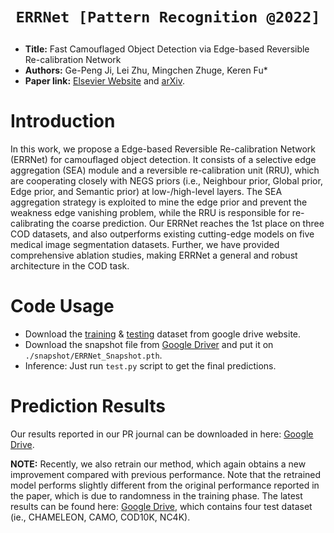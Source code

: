 # <p align=center>`ERRNet [Pattern Recognition @2022]`</p>

- **Title:** Fast Camouflaged Object Detection via Edge-based Reversible Re-calibration Network
- **Authors:** Ge-Peng Ji, Lei Zhu, Mingchen Zhuge, Keren Fu*
- **Paper link:** [Elsevier Website](https://www.sciencedirect.com/science/article/pii/S0031320321005902) and [arXiv](https://arxiv.org/abs/2111.03216).

# Introduction

In this work, we propose a Edge-based Reversible Re-calibration Network (ERRNet) for camouflaged object detection. It consists of a selective edge aggregation (SEA) module and a reversible re-calibration unit (RRU), which are cooperating closely with NEGS priors (i.e., Neighbour prior, Global prior, Edge prior, and Semantic prior) at low-/high-level layers. The SEA aggregation strategy is exploited to mine the edge prior and prevent the weakness edge vanishing problem, while the RRU is responsible for re-calibrating the coarse prediction. Our ERRNet reaches the 1st place on three COD datasets, and also outperforms existing cutting-edge models on five medical image segmentation datasets. Further, we have provided comprehensive ablation studies, making ERRNet a general and robust architecture in the COD task.

# Code Usage

- Download the [training](https://drive.google.com/file/d/1bTIb2qo7WXfyLgCn43Pz0ZDQ4XceO9dE/view?usp=sharing) & [testing](https://drive.google.com/file/d/120wKRvwXpqqeEejw60lYsEyZ4SOicR3M/view?usp=sharing) dataset from google drive website.
- Download the snapshot file from [Google Driver](https://drive.google.com/file/d/1z0RFqIEqQegfWyTBKztbvrYo-vTGT7LL/view?usp=sharing) and put it on `./snapshot/ERRNet_Snapshot.pth`.
- Inference: Just run `test.py` script to get the final predictions.

# Prediction Results

Our results reported in our PR journal can be downloaded in here: [Google Drive](https://drive.google.com/file/d/10i3g4XPBz76nMfU9wZEsKbvmeurSs1Qm/view?usp=sharing).

**NOTE:** Recently, we also retrain our method, which again obtains a new improvement compared with previous performance. Note that the retrained model performs slightly different from the original performance reported in the paper, which is due to randomness in the training phase. The latest results can be found here: [Google Drive](https://drive.google.com/file/d/1GSS8nF5OoIpR0l17qwVfgXzujY9nNw1a/view?usp=sharing), which contains four test dataset (ie., CHAMELEON, CAMO, COD10K, NC4K).